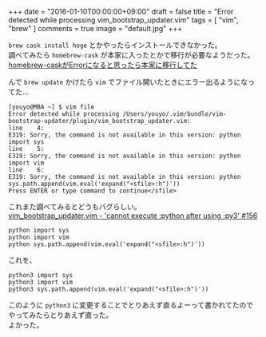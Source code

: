 +++
date = "2016-01-10T00:00:00+09:00"
draft = false
title = "Error detected while processing vim_bootstrap_updater.vim"
tags = [ "vim", "brew" ]
comments = true
image = "default.jpg"
+++

`brew cask install hoge` とかやったらインストールできなかった。  
調べてみたら `homebrew-cask` が本家に入ったとかで移行が必要なようだった。  
[homebrew-caskがErrorになると思ったら本家に移行してた](http://qiita.com/emonuh/items/5dc518a64e6ca722b08a)  
  
んで `brew update` かけたら `vim` でファイル開いたときにエラー出るようになってた...  

```
[youyo@MBA ~] $ vim file
Error detected while processing /Users/youyo/.vim/bundle/vim-bootstrap-updater/plugin/vim_bootstrap_updater.vim:
line    4:
E319: Sorry, the command is not available in this version: python import sys
line    5:
E319: Sorry, the command is not available in this version: python import vim
line    6:
E319: Sorry, the command is not available in this version: python sys.path.append(vim.eval('expand("<sfile>:h")'))
Press ENTER or type command to continue</sfile>
```

これまた調べてみるとどうもバグらしい。  
[vim_bootstrap_updater.vim - 'cannot execute :python after using :py3' #156](https://github.com/avelino/vim-bootstrap/issues/156)  
  
```
python import sys
python import vim
python sys.path.append(vim.eval('expand("<sfile>:h")'))
```

これを、

```
python3 import sys
python3 import vim
python3 sys.path.append(vim.eval('expand("<sfile>:h")'))
```

このように `python3` に変更することでとりあえず直るよーって書かれてたのでやってみたらとりあえず直った。  
よかった。
